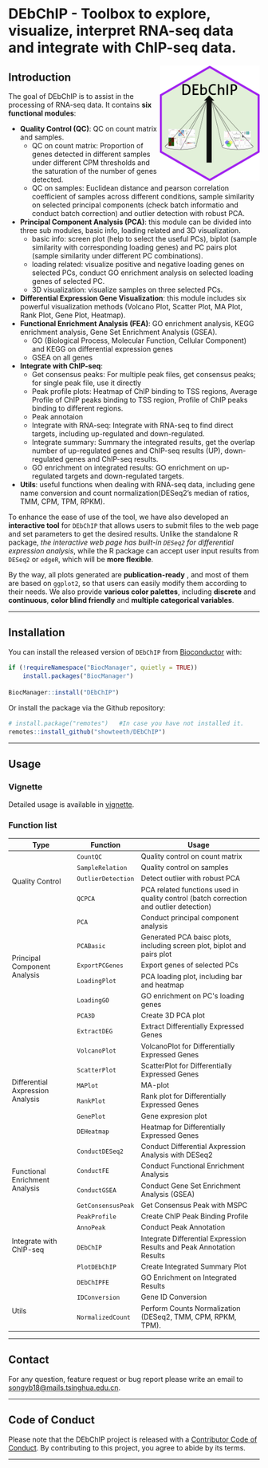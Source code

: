 # DEbChIP - Toolbox to explore, visualize, interpret RNA-seq data and integrate with ChIP-seq data.

<img src = "man/figures/DEbChIP.png" align = "right" width = "200"/>

## Introduction
The goal of DEbChIP is to assist in the processing of RNA-seq data. It contains **six functional modules**:

* **Quality Control (QC)**: QC on count matrix and samples. 
  - QC on count matrix: Proportion of genes detected in different samples under different CPM thresholds and the saturation of the number of genes detected.
  - QC on samples: Euclidean distance and pearson correlation coefficient of samples across different conditions, sample similarity on selected principal components (check batch informatio and conduct batch correction) and outlier detection with robust PCA.
* **Principal Component Analysis (PCA)**: this module can be divided into three sub modules, basic info, loading related and 3D visualization.
  - basic info: screen plot (help to select the useful PCs), biplot (sample similarity with corresponding loading genes) and PC pairs plot (sample similarity under different PC combinations).
  - loading related: visualize positive and negative loading genes on selected PCs, conduct GO enrichment analysis on selected loading genes of selected PC.
  - 3D visualization: visualize samples on three selected PCs.
* **Differential Expression Gene Visualization**: this module includes six powerful visualization methods (Volcano Plot, Scatter Plot, MA Plot, Rank Plot, Gene Plot, Heatmap).
* **Functional Enrichment Analysis (FEA)**: GO enrichment analysis, KEGG enrichment analysis, Gene Set Enrichment Analysis (GSEA).
  - GO (Biological Process, Molecular Function, Cellular Component) and KEGG on differential expression genes
  - GSEA on all genes
* **Integrate with ChIP-seq**: 
  - Get consensus peaks: For multiple peak files, get consensus peaks; for single peak file, use it directly
  - Peak profile plots: Heatmap of ChIP binding to TSS regions, Average Profile of ChIP peaks binding to TSS region, Profile of ChIP peaks binding to different regions.
  - Peak annotaion
  - Integrate with RNA-seq: Integrate with RNA-seq to find direct targets, including up-regulated and down-regulated.
  - Integrate summary: Summary the integrated results, get the overlap number of up-regulated genes and ChIP-seq results (UP), down-regulated genes and ChIP-seq results.
  - GO enrichment on integrated results: GO enrichment on up-regulated targets and down-regulated targets.
* **Utils**: useful functions when dealing with RNA-seq data, including gene name conversion and count normalization(DESeq2’s median of ratios, TMM, CPM, TPM, RPKM).

To enhance the ease of use of the tool, we have also developed an **interactive tool** for `DEbChIP` that allows users to submit files to the web page and set parameters to get the desired results. Unlike the standalone R package, *the interactive web page has built-in `DESeq2` for differential expression analysis*, while the R package can accept user input results from `DESeq2` or `edgeR`, which will be **more flexible**.

By the way, all plots generated are **publication-ready** , and most of them are based on `ggplot2`, so that users can easily modify them according to their needs. We also provide **various color palettes**, including **discrete** and **continuous**, **color blind friendly** and **multiple categorical variables**.

<hr />

## Installation
You can install the released version of `DEbChIP` from [Bioconductor](https://bioconductor.org/) with:
```R
if (!requireNamespace("BiocManager", quietly = TRUE))
    install.packages("BiocManager")

BiocManager::install("DEbChIP")
```

Or install the package via the Github repository:

``` r
# install.package("remotes")   #In case you have not installed it.
remotes::install_github("showteeth/DEbChIP")
```

<hr />

## Usage
### Vignette
Detailed usage is available in [vignette](https://github.com/showteeth).

### Function list
<table>
<thead>
  <tr>
    <th>Type</th>
    <th>Function</th>
    <th>Usage</th>
  </tr>
</thead>
<tbody>
  <tr>
    <td rowspan="4">Quality Control</td>
    <td><code>CountQC</code></td>
    <td>Quality control on count matrix</td>
  </tr>
  <tr>
    <td><code>SampleRelation</code></td>
    <td>Quality control on samples</td>
  </tr>
  <tr>
    <td><code>OutlierDetection</code></td>
    <td>Detect outlier with robust PCA</td>
  </tr>
  <tr>
    <td><code>QCPCA</code></td>
    <td>PCA related functions used in quality control (batch correction and outlier detection)</td>
  </tr>
  <tr>
    <td rowspan="6">Principal Component Analysis</td>
    <td><code>PCA</code></td>
    <td>Conduct principal component analysis</td>
  </tr>
  <tr>
    <td><code>PCABasic</code></td>
    <td>Generated PCA baisc plots, including screen plot, biplot and pairs plot</td>
  </tr>
  <tr>
    <td><code>ExportPCGenes</code></td>
    <td>Export genes of selected PCs</td>
  </tr>
  <tr>
    <td><code>LoadingPlot</code></td>
    <td>PCA loading plot, including bar and heatmap</td>
  </tr>
  <tr>
    <td><code>LoadingGO</code></td>
    <td>GO enrichment on PC's loading genes</td>
  </tr>
  <tr>
    <td><code>PCA3D</code></td>
    <td>Create 3D PCA plot</td>
  </tr>
  <tr>
    <td rowspan="8">Differential Axpression Analysis</td>
    <td><code>ExtractDEG</code></td>
    <td>Extract Differentially Expressed Genes</td>
  </tr>
  <tr>
    <td><code>VolcanoPlot</code></td>
    <td>VolcanoPlot for Differentially Expressed Genes</td>
  </tr>
  <tr>
    <td><code>ScatterPlot</code></td>
    <td>ScatterPlot for Differentially Expressed Genes</td>
  </tr>
  <tr>
    <td><code>MAPlot</code></td>
    <td>MA-plot</td>
  </tr>
  <tr>
    <td><code>RankPlot</code></td>
    <td>Rank plot for Differentially Expressed Genes</td>
  </tr>
  <tr>
    <td><code>GenePlot</code></td>
    <td>Gene expresion plot</td>
  </tr>
  <tr>
    <td><code>DEHeatmap</code></td>
    <td>Heatmap for Differentially Expressed Genes</td>
  </tr>
  <tr>
    <td><code>ConductDESeq2</code></td>
    <td>Conduct Differential Axpression Analysis with DESeq2</td>
  </tr>
  <tr>
    <td rowspan="2">Functional Enrichment Analysis</td>
    <td><code>ConductFE</code></td>
    <td>Conduct Functional Enrichment Analysis</td>
  </tr>
  <tr>
    <td><code>ConductGSEA</code></td>
    <td>Conduct Gene Set Enrichment Analysis (GSEA)</td>
  </tr>
  <tr>
    <td rowspan="6">Integrate with ChIP-seq</td>
    <td><code>GetConsensusPeak</code></td>
    <td>Get Consensus Peak with MSPC</td>
  </tr>
  <tr>
    <td><code>PeakProfile</code></td>
    <td>Create ChIP Peak Binding Profile</td>
  </tr>
  <tr>
    <td><code>AnnoPeak</code></td>
    <td>Conduct Peak Annotation</td>
  </tr>
  <tr>
    <td><code>DEbChIP</code></td>
    <td>Integrate Differential Expression Results and Peak Annotation Results</td>
  </tr>
  <tr>
    <td><code>PlotDEbChIP</code></td>
    <td>Create Integrated Summary Plot</td>
  </tr>
  <tr>
    <td><code>DEbChIPFE</code></td>
    <td>GO Enrichment on Integrated Results</td>
  </tr>
  <tr>
    <td rowspan="2">Utils</td>
    <td><code>IDConversion</code></td>
    <td>Gene ID Conversion</td>
  </tr>
  <tr>
    <td><code>NormalizedCount</code></td>
    <td>Perform Counts Normalization (DESeq2, TMM, CPM, RPKM, TPM).</td>
  </tr>
</tbody>
</table>

<hr />

## Contact
For any question, feature request or bug report please write an email to songyb18@mails.tsinghua.edu.cn.

<hr />

## Code of Conduct
Please note that the DEbChIP project is released with a [Contributor Code of Conduct](https://contributor-covenant.org/version/2/0/CODE_OF_CONDUCT.html). By contributing to this project, you agree to abide by its terms.

<hr />


